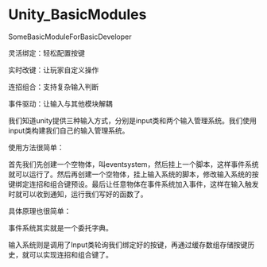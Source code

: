# Unity_BasicModules
SomeBasicModuleForBasicDeveloper

灵活绑定：轻松配置按键

实时改键：让玩家自定义操作

连招组合：支持复杂输入判断

事件驱动：让输入与其他模块解耦

我们知道unity提供三种输入方式，分别是input类和两个输入管理系统。我们使用input类构建我们自己的输入管理系统。

使用方法很简单：

首先我们先创建一个空物体，叫eventsystem，然后挂上一个脚本，这样事件系统就可以运行了。然后再创建一个空物体，挂上输入系统的脚本，修改输入系统的按键绑定连招和组合键预设。最后让任意物体在事件系统加入事件，这样在输入触发时就可以收到通知，运行我们写好的函数了。

具体原理也很简单：

事件系统其实就是一个委托字典。

输入系统则是调用了Input类轮询我们绑定好的按键，再通过缓存数组存储按键历史，就可以实现连招和组合键了。
